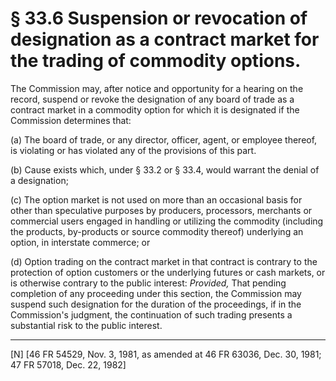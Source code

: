 # § 33.6   Suspension or revocation of designation as a contract market for the trading of commodity options.

The Commission may, after notice and opportunity for a hearing on the record, suspend or revoke the designation of any board of trade as a contract market in a commodity option for which it is designated if the Commission determines that:


(a) The board of trade, or any director, officer, agent, or employee thereof, is violating or has violated any of the provisions of this part.


(b) Cause exists which, under § 33.2 or § 33.4, would warrant the denial of a designation;


(c) The option market is not used on more than an occasional basis for other than speculative purposes by producers, processors, merchants or commercial users engaged in handling or utilizing the commodity (including the products, by-products or source commodity thereof) underlying an option, in interstate commerce; or


(d) Option trading on the contract market in that contract is contrary to the protection of option customers or the underlying futures or cash markets, or is otherwise contrary to the public interest: *Provided,* That pending completion of any proceeding under this section, the Commission may suspend such designation for the duration of the proceedings, if in the Commission's judgment, the continuation of such trading presents a substantial risk to the public interest.



---

[N] [46 FR 54529, Nov. 3, 1981, as amended at 46 FR 63036, Dec. 30, 1981; 47 FR 57018, Dec. 22, 1982]




